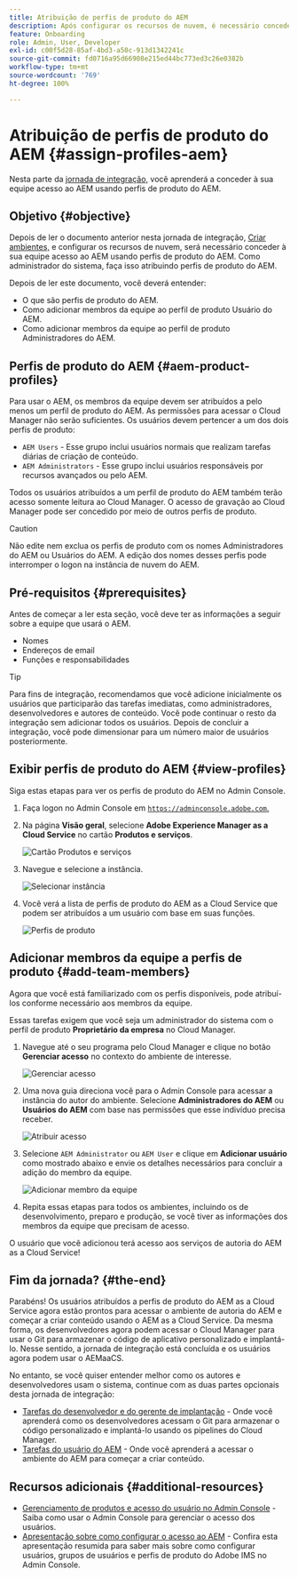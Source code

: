 ```yaml
---
title: Atribuição de perfis de produto do AEM
description: Após configurar os recursos de nuvem, é necessário conceder à equipe acesso ao AEM usando perfis de produto do AEM.
feature: Onboarding
role: Admin, User, Developer
exl-id: c00f5d28-85af-4bd3-a50c-913d1342241c
source-git-commit: fd0716a95d66908e215ed44bc773ed3c26e0382b
workflow-type: tm+mt
source-wordcount: '769'
ht-degree: 100%

---
```


# Atribuição de perfis de produto do AEM {#assign-profiles-aem}

Nesta parte da [jornada de integração,](overview.md) você aprenderá a conceder à sua equipe acesso ao AEM usando perfis de produto do AEM.

## Objetivo {#objective}

Depois de ler o documento anterior nesta jornada de integração, [Criar ambientes,](create-environments.md) e configurar os recursos de nuvem, será necessário conceder à sua equipe acesso ao AEM usando perfis de produto do AEM. Como administrador do sistema, faça isso atribuindo perfis de produto do AEM.

Depois de ler este documento, você deverá entender:

* O que são perfis de produto do AEM.
* Como adicionar membros da equipe ao perfil de produto Usuário do AEM.
* Como adicionar membros da equipe ao perfil de produto Administradores do AEM.

## Perfis de produto do AEM {#aem-product-profiles}

Para usar o AEM, os membros da equipe devem ser atribuídos a pelo menos um perfil de produto do AEM. As permissões para acessar o Cloud Manager não serão suficientes. Os usuários devem pertencer a um dos dois perfis de produto:

* `AEM Users` - Esse grupo inclui usuários normais que realizam tarefas diárias de criação de conteúdo.
* `AEM Administrators` - Esse grupo inclui usuários responsáveis por recursos avançados ou pelo AEM.

Todos os usuários atribuídos a um perfil de produto do AEM também terão acesso somente leitura ao Cloud Manager. O acesso de gravação ao Cloud Manager pode ser concedido por meio de outros perfis de produto.

>[!CAUTION]
>
>Não edite nem exclua os perfis de produto com os nomes Administradores do AEM ou Usuários do AEM. A edição dos nomes desses perfis pode interromper o logon na instância de nuvem do AEM.

## Pré-requisitos {#prerequisites}

Antes de começar a ler esta seção, você deve ter as informações a seguir sobre a equipe que usará o AEM.

* Nomes
* Endereços de email
* Funções e responsabilidades

>[!TIP]
>
>Para fins de integração, recomendamos que você adicione inicialmente os usuários que participarão das tarefas imediatas, como administradores, desenvolvedores e autores de conteúdo. Você pode continuar o resto da integração sem adicionar todos os usuários. Depois de concluir a integração, você pode dimensionar para um número maior de usuários posteriormente.

## Exibir perfis de produto do AEM {#view-profiles}

Siga estas etapas para ver os perfis de produto do AEM no Admin Console.

1. Faça logon no Admin Console em [`https://adminconsole.adobe.com`.](https://adminconsole.adobe.com)

1. Na página **Visão geral**, selecione **Adobe Experience Manager as a Cloud Service** no cartão **Produtos e serviços**.

   ![Cartão Produtos e serviços](/help/journey-onboarding/assets/assign-team1.png)

1. Navegue e selecione a instância.

   ![Selecionar instância](/help/journey-onboarding/assets/cloud-profiles-1.png)

1. Você verá a lista de perfis de produto do AEM as a Cloud Service que podem ser atribuídos a um usuário com base em suas funções.

   ![Perfis de produto](/help/journey-onboarding/assets/cloud-profiles-2.png)

## Adicionar membros da equipe a perfis de produto {#add-team-members}

Agora que você está familiarizado com os perfis disponíveis, pode atribuí-los conforme necessário aos membros da equipe.

Essas tarefas exigem que você seja um administrador do sistema com o perfil de produto **Proprietário da empresa** no Cloud Manager.

1. Navegue até o seu programa pelo Cloud Manager e clique no botão **Gerenciar acesso** no contexto do ambiente de interesse.

   ![Gerenciar acesso](/help/journey-onboarding/assets/add-team1.png)

1. Uma nova guia direciona você para o Admin Console para acessar a instância do autor do ambiente. Selecione **Administradores do AEM** ou **Usuários do AEM** com base nas permissões que esse indivíduo precisa receber.

   ![Atribuir acesso](/help/journey-onboarding/assets/add-team2.png)

1. Selecione `AEM Administrator` ou `AEM User` e clique em **Adicionar usuário** como mostrado abaixo e envie os detalhes necessários para concluir a adição do membro da equipe.

   ![Adicionar membro da equipe](/help/journey-onboarding/assets/add-team3.png)

1. Repita essas etapas para todos os ambientes, incluindo os de desenvolvimento, preparo e produção, se você tiver as informações dos membros da equipe que precisam de acesso.

O usuário que você adicionou terá acesso aos serviços de autoria do AEM as a Cloud Service!

## Fim da jornada? {#the-end}

Parabéns! Os usuários atribuídos a perfis de produto do AEM as a Cloud Service agora estão prontos para acessar o ambiente de autoria do AEM e começar a criar conteúdo usando o AEM as a Cloud Service. Da mesma forma, os desenvolvedores agora podem acessar o Cloud Manager para usar o Git para armazenar o código de aplicativo personalizado e implantá-lo. Nesse sentido, a jornada de integração está concluída e os usuários agora podem usar o AEMaaCS.

No entanto, se você quiser entender melhor como os autores e desenvolvedores usam o sistema, continue com as duas partes opcionais desta jornada de integração:

* [Tarefas do desenvolvedor e do gerente de implantação](developers.md) - Onde você aprenderá como os desenvolvedores acessam o Git para armazenar o código personalizado e implantá-lo usando os pipelines do Cloud Manager.
* [Tarefas do usuário do AEM](aem-users.md) - Onde você aprenderá a acessar o ambiente do AEM para começar a criar conteúdo.

## Recursos adicionais {#additional-resources}

* [Gerenciamento de produtos e acesso do usuário no Admin Console](/help/security/ims-support.md#managing-products-and-user-access-in-admin-console) - Saiba como usar o Admin Console para gerenciar o acesso dos usuários.
* [Apresentação sobre como configurar o acesso ao AEM](https://experienceleague.adobe.com/docs/experience-manager-learn/cloud-service/accessing/walk-through.html?lang=pt-BR) - Confira esta apresentação resumida para saber mais sobre como configurar usuários, grupos de usuários e perfis de produto do Adobe IMS no Admin Console.

